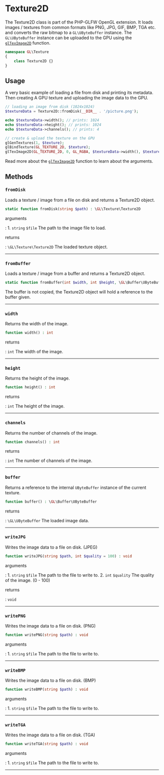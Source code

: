 # Texture2D 

The Texture2D class is part of the PHP-GLFW OpenGL extension. It loads images / textures from common formats like PNG, JPG, GIF, BMP, TGA etc.
and converts the raw bitmap to a `GL\UByteBuffer` instance. The `GL\UByteBuffer` instance can be uploaded to the GPU using the [`glTexImage2D`](/API/OpenGL/glTexImage2D.html) function.

```php 
namespace GL\Texture
{
    class Texture2D {}
}
```

## Usage 

A very basic example of loading a file from disk and printing its metadata. Then creating A GPU texture and uploading the image data to the GPU.

```php 
// loading an image from disk (1024x1024)
$textureData = Texture2D::fromDisk(__DIR__ . '/picture.png');

echo $textureData->width(); // prints: 1024
echo $textureData->height(); // prints: 1024
echo $textureData->channels(); // prints: 4

// create & upload the texture on the GPU
glGenTextures(1, $texture);
glBindTexture(GL_TEXTURE_2D, $texture);
glTexImage2D(GL_TEXTURE_2D, 0, GL_RGBA, $textureData->width(), $textureData->height(), 0, GL_RGBA, GL_UNSIGNED_BYTE, $textureData->buffer());
```

Read more about the [`glTexImage2D`](/API/OpenGL/glTexImage2D.html) function to learn about the arguments.

## Methods

### `fromDisk`

Loads a texture / image from a file on disk and returns a Texture2D object.

```php
static function fromDisk(string $path) : \GL\Texture\Texture2D
```

arguments

:    1. `string` `$file` The path to the image file to load.

returns

:    `\GL\Texture\Texture2D` The loaded texture object.

---
     
### `fromBuffer`

Loads a texture / image from a buffer and returns a Texture2D object.

```php
static function fromBuffer(int $width, int $height, \GL\Buffer\UByteBuffer $buffer, int $channels = \GL\Texture\Texture2D::CHANNEL_RGBA) : \GL\Texture\Texture2D
```

The buffer is not copied, the Texture2D object will hold a reference to the buffer given.

---
     
### `width`

Returns the width of the image.

```php
function width() : int
```

returns

:    `int` The width of the image.

---
     
### `height`

Returns the height of the image.

```php
function height() : int
```

returns

:    `int` The height of the image.

---
     
### `channels`

Returns the number of channels of the image.

```php
function channels() : int
```

returns

:    `int` The number of channels of the image.

---
     
### `buffer`

Returns a reference to the internal `UByteBuffer` instance of the current texture.

```php
function buffer() : \GL\Buffer\UByteBuffer
```

returns

:    `\GL\UByteBuffer` The loaded image data.

---
     
### `writeJPG`

Writes the image data to a file on disk. (JPEG)

```php
function writeJPG(string $path, int $quality = 100) : void
```

arguments

:    1. `string` `$file` The path to the file to write to.
    2. `int` `$quality` The quality of the image. (0 - 100)

returns

:    `void` 

---
     
### `writePNG`

Writes the image data to a file on disk. (PNG)

```php
function writePNG(string $path) : void
```

arguments

:    1. `string` `$file` The path to the file to write to.

---
     
### `writeBMP`

Writes the image data to a file on disk. (BMP)

```php
function writeBMP(string $path) : void
```

arguments

:    1. `string` `$file` The path to the file to write to.

---
     
### `writeTGA`

Writes the image data to a file on disk. (TGA)

```php
function writeTGA(string $path) : void
```

arguments

:    1. `string` `$file` The path to the file to write to.

---
     


